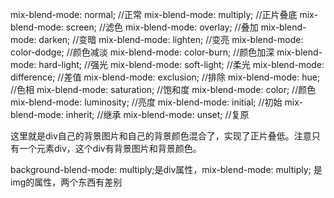 mix-blend-mode: normal; //正常
mix-blend-mode: multiply; //正片叠底
mix-blend-mode: screen; //滤色
mix-blend-mode: overlay; //叠加
mix-blend-mode: darken; //变暗
mix-blend-mode: lighten; //变亮
mix-blend-mode: color-dodge; //颜色减淡
mix-blend-mode: color-burn; //颜色加深
mix-blend-mode: hard-light; //强光
mix-blend-mode: soft-light; //柔光
mix-blend-mode: difference; //差值
mix-blend-mode: exclusion; //排除
mix-blend-mode: hue; //色相
mix-blend-mode: saturation; //饱和度
mix-blend-mode: color; //颜色
mix-blend-mode: luminosity; //亮度
mix-blend-mode: initial; //初始
mix-blend-mode: inherit; //继承
mix-blend-mode: unset; //复原

这里就是div自己的背景图片和自己的背景颜色混合了，实现了正片叠低。注意只有一个元素div，这个div有背景图片和背景颜色。

background-blend-mode: multiply;是div属性，mix-blend-mode: multiply; 是img的属性，两个东西有差别
